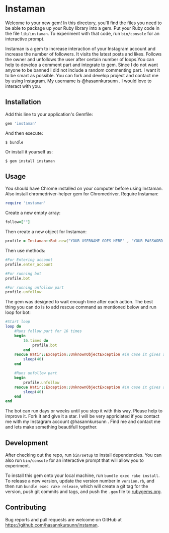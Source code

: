 # Instaman

Welcome to your new gem! In this directory, you'll find the files you need to be able to package up your Ruby library into a gem. Put your Ruby code in the file `lib/instaman`. To experiment with that code, run `bin/console` for an interactive prompt.

Instaman is a gem to increase interaction of your Instagram account and increase the number of followers. It visits the latest posts and likes. Follows the owner and unfollows the user after certain number of loops.You can help to develop a comment part and integrate to gem. Since I do not want anyone to be banned I did not include a random commenting part. I want it to be smart as possible. You can fork and develop project and contact me by using Instagram. My username is @hasannkursunn . I would love to interact with you. 

## Installation

Add this line to your application's Gemfile:

```ruby
gem 'instaman'
```

And then execute:

    $ bundle

Or install it yourself as:

    $ gem install instaman

## Usage
You should have Chrome ınstalled on your computer before using Instaman. Also install chromedriver-helper gem for Chromedriver. 
Require Instaman:
```ruby
require 'instaman'
```

Create a new empty array:
```ruby
follow=[""]
```

Then create a new object for Instaman:
```ruby
profile = Instaman::Bot.new("YOUR USERNAME GOES HERE" , "YOUR PASSWORD GOES HERE" , "YOUR HASHTAGS GOES HERE WİTH JUST COMMA", "THİS PART FOR COMMENTS BUT THE FEATURE IS NOT ACTIVE YET")
```

Then use methods:
```ruby
#For Entering account
profile.enter_account

#For running bot
profile.bot

#For running unfollow part
profile.unfollow

```

The gem was designed to wait enough time after each action. The best thing you can do is to add rescue command as mentioned below and run loop for bot:
```ruby
#Start loop
loop do
	#Runs follow part for 16 times
    begin
        16.times do 
            profile.bot
        end
    rescue Watir::Exception::UnknownObjectException #in case it gives an error
        sleep(40)
    end

    #Runs unfollow part
    begin
        profile.unfollow
    rescue Watir::Exception::UnknownObjectException #in case it gives an error
        sleep(40)
    end
end

```

The bot can run days or weeks until you stop it with this way. Please help to improve it. Fork it and give it a star. I will be very appriciated if you contact me with my Instagram account @hasannkursunn . Find me and contact me and lets make something beautifull together.
## Development

After checking out the repo, run `bin/setup` to install dependencies. You can also run `bin/console` for an interactive prompt that will allow you to experiment.

To install this gem onto your local machine, run `bundle exec rake install`. To release a new version, update the version number in `version.rb`, and then run `bundle exec rake release`, which will create a git tag for the version, push git commits and tags, and push the `.gem` file to [rubygems.org](https://rubygems.org).

## Contributing

Bug reports and pull requests are welcome on GitHub at https://github.com/hasannkursunn/instaman.
